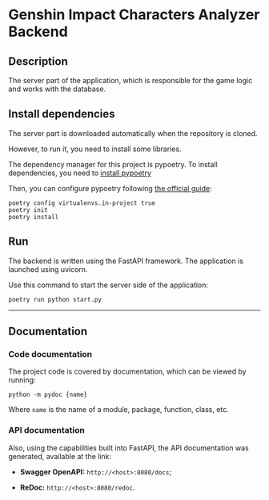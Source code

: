 # Genshin Impact Characters Analyzer Backend

## Description

The server part of the application, which is responsible for the game logic and works with the database.

## Install dependencies

The server part is downloaded automatically when the repository is cloned.

However, to run it, you need to install some libraries.

The dependency manager for this project is pypoetry.
To install dependencies, you need to [install pypoetry](https://python-poetry.org/docs#installation)

Then, you can configure pypoetry following [the official guide](https://python-poetry.org/docs/basic-usage/):

```shell
poetry config virtualenvs.in-project true
poetry init
poetry install
```

## Run

The backend is written using the FastAPI framework. The application is launched using uvicorn.

Use this command to start the server side of the application:

```shell
poetry run python start.py
```

***

## Documentation

### Code documentation

The project code is covered by documentation, which can be viewed by running:

```shell
python -m pydoc {name}
```

Where `name` is the name of a module, package, function, class, etc.

### API documentation

Also, using the capabilities built into FastAPI, the API documentation was generated, available at the link:

* **Swagger OpenAPI:** `http://<host>:8080/docs`;

* **ReDoc:** `http://<host>:8080/redoc`.
